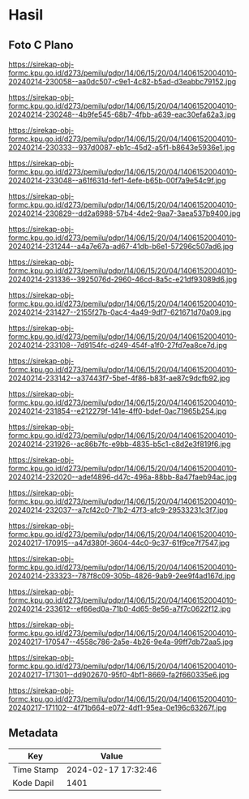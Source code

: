 # Hasil

## Foto C Plano

https://sirekap-obj-formc.kpu.go.id/d273/pemilu/pdpr/14/06/15/20/04/1406152004010-20240214-230058--aa0dc507-c9e1-4c82-b5ad-d3eabbc79152.jpg

https://sirekap-obj-formc.kpu.go.id/d273/pemilu/pdpr/14/06/15/20/04/1406152004010-20240214-230248--4b9fe545-68b7-4fbb-a639-eac30efa62a3.jpg

https://sirekap-obj-formc.kpu.go.id/d273/pemilu/pdpr/14/06/15/20/04/1406152004010-20240214-230333--937d0087-eb1c-45d2-a5f1-b8643e5936e1.jpg

https://sirekap-obj-formc.kpu.go.id/d273/pemilu/pdpr/14/06/15/20/04/1406152004010-20240214-233048--a61f631d-fef1-4efe-b65b-00f7a9e54c9f.jpg

https://sirekap-obj-formc.kpu.go.id/d273/pemilu/pdpr/14/06/15/20/04/1406152004010-20240214-230829--dd2a6988-57b4-4de2-9aa7-3aea537b9400.jpg

https://sirekap-obj-formc.kpu.go.id/d273/pemilu/pdpr/14/06/15/20/04/1406152004010-20240214-231244--a4a7e67a-ad67-41db-b6e1-57296c507ad6.jpg

https://sirekap-obj-formc.kpu.go.id/d273/pemilu/pdpr/14/06/15/20/04/1406152004010-20240214-231336--3925076d-2960-46cd-8a5c-e21df93089d6.jpg

https://sirekap-obj-formc.kpu.go.id/d273/pemilu/pdpr/14/06/15/20/04/1406152004010-20240214-231427--2155f27b-0ac4-4a49-9df7-621671d70a09.jpg

https://sirekap-obj-formc.kpu.go.id/d273/pemilu/pdpr/14/06/15/20/04/1406152004010-20240214-233108--7d9154fc-d249-454f-a1f0-27fd7ea8ce7d.jpg

https://sirekap-obj-formc.kpu.go.id/d273/pemilu/pdpr/14/06/15/20/04/1406152004010-20240214-233142--a37443f7-5bef-4f86-b83f-ae87c9dcfb92.jpg

https://sirekap-obj-formc.kpu.go.id/d273/pemilu/pdpr/14/06/15/20/04/1406152004010-20240214-231854--e212279f-141e-4ff0-bdef-0ac71965b254.jpg

https://sirekap-obj-formc.kpu.go.id/d273/pemilu/pdpr/14/06/15/20/04/1406152004010-20240214-231926--ac86b7fc-e9bb-4835-b5c1-c8d2e3f819f6.jpg

https://sirekap-obj-formc.kpu.go.id/d273/pemilu/pdpr/14/06/15/20/04/1406152004010-20240214-232020--adef4896-d47c-496a-88bb-8a47faeb94ac.jpg

https://sirekap-obj-formc.kpu.go.id/d273/pemilu/pdpr/14/06/15/20/04/1406152004010-20240214-232037--a7cf42c0-71b2-47f3-afc9-29533231c3f7.jpg

https://sirekap-obj-formc.kpu.go.id/d273/pemilu/pdpr/14/06/15/20/04/1406152004010-20240217-170915--a47d380f-3604-44c0-9c37-61f9ce7f7547.jpg

https://sirekap-obj-formc.kpu.go.id/d273/pemilu/pdpr/14/06/15/20/04/1406152004010-20240214-233323--787f8c09-305b-4826-9ab9-2ee9f4ad167d.jpg

https://sirekap-obj-formc.kpu.go.id/d273/pemilu/pdpr/14/06/15/20/04/1406152004010-20240214-233612--ef66ed0a-71b0-4d65-8e56-a7f7c0622f12.jpg

https://sirekap-obj-formc.kpu.go.id/d273/pemilu/pdpr/14/06/15/20/04/1406152004010-20240217-170547--4558c786-2a5e-4b26-9e4a-99ff7db72aa5.jpg

https://sirekap-obj-formc.kpu.go.id/d273/pemilu/pdpr/14/06/15/20/04/1406152004010-20240217-171301--dd902670-95f0-4bf1-8669-fa2f660335e6.jpg

https://sirekap-obj-formc.kpu.go.id/d273/pemilu/pdpr/14/06/15/20/04/1406152004010-20240217-171102--4f71b664-e072-4df1-95ea-0e196c63267f.jpg


## Metadata

| Key        | Value               |
| ---------- | ------------------- |
| Time Stamp | 2024-02-17 17:32:46 |
| Kode Dapil | 1401                |



